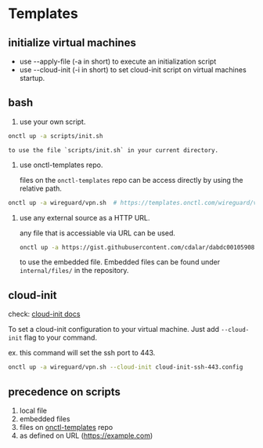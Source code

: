 # Templates

## initialize virtual machines

- use --apply-file (-a in short) to execute an initialization script 
- use --cloud-init (-i in short) to set cloud-init script on virtual machines startup.  

## bash

1. use your own script. 

```bash
onctl up -a scripts/init.sh 
```
    to use the file `scripts/init.sh` in your current directory.

1. use onctl-templates repo. 

    files on the `onctl-templates` repo can be access directly by using the relative path.

```bash
onctl up -a wireguard/vpn.sh  # https://templates.onctl.com/wireguard/vpn.sh
```

1. use any external source as a HTTP URL.

    any file that is accessiable via URL can be used. 

    ```bash
    onctl up -a https://gist.githubusercontent.com/cdalar/dabdc001059089f553879a7b535e9b21/raw/02f336857b04eb13bc7ceeec1e66395bd615824b/helloworld.sh
    ```
    to use the embedded file. Embedded files can be found under `internal/files/` in the repository.

## cloud-init 

check: [cloud-init docs](https://cloudinit.readthedocs.io/en/latest/)

To set a cloud-init configuration to your virtual machine. Just add `--cloud-init` flag to your command. 

ex. this command will set the ssh port to 443.
```bash
onctl up -a wireguard/vpn.sh --cloud-init cloud-init-ssh-443.config
```

## precedence on scripts
1. local file
1. embedded files
1. files on [onctl-templates](https://github.com/cdalar/onctl-templates) repo
1. as defined on URL (https://example.com)
